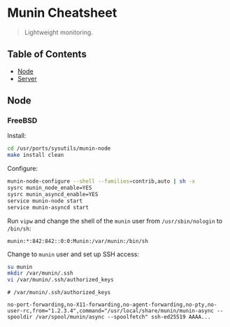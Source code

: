 # Munin Cheatsheet
> Lightweight monitoring.

## Table of Contents

- [Node](#node)
- [Server](#server)

## Node

### FreeBSD

Install:

```bash
cd /usr/ports/sysutils/munin-node
make install clean
```

Configure:

```bash
munin-node-configure --shell --families=contrib,auto | sh -x
sysrc munin_node_enable=YES
sysrc munin_asyncd_enable=YES
service munin-node start
service munin-asyncd start
```

Run `vipw` and change the shell of the `munin` user from `/usr/sbin/nologin` to `/bin/sh`:

```
munin:*:842:842::0:0:Munin:/var/munin:/bin/sh
```

Change to `munin` user and set up SSH access:

```bash
su munin
mkdir /var/munin/.ssh
vi /var/munin/.ssh/authorized_keys
```

```
# /var/munin/.ssh/authorized_keys

no-port-forwarding,no-X11-forwarding,no-agent-forwarding,no-pty,no-user-rc,from="1.2.3.4",command="/usr/local/share/munin/munin-async --spooldir /var/spool/munin/async --spoolfetch" ssh-ed25519 AAAA...
```
